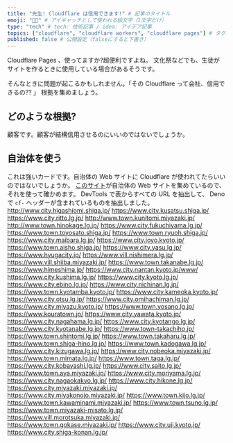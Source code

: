 ```yaml
---
title: "先生! Cloudflare は信用できます!" # 記事のタイトル
emoji: "🧑‍🏫" # アイキャッチとして使われる絵文字（1文字だけ）
type: "tech" # tech: 技術記事 / idea: アイデア記事
topics: ["cloudflare", "cloudflare workers", "cloudflare pages"] # タグ。["markdown", "rust", "aws"]のように指定する
published: false # 公開設定（falseにすると下書き）
---
```

Cloudflare Pages 、使ってますか?超便利ですよね。
文化祭などでも、生徒がサイトを作るときに使用している場合があるそうです。

そんなときに問題が起こるかもしれません。「その Cloudflare って会社、信用できるの?? 」
根拠を集めましょう。

## どのような根拠?
顧客です。顧客が結構信用させるのにいいのではないでしょうか。

## 自治体を使う
これは強いカードです。自治体の Web サイトに Cloudflare が使われてたらいいのではないでしょうか。
[このサイト](https://uub.jp/opm/ml_homepage.html)が自治体の Web サイトを集めているので、それを使って確かめます。
DevTools で表からすべての URL を抽出して、 Deno で `cf-` ヘッダーが含まれているものを抽出しました。
http://www.city.higashiomi.shiga.jp/
https://www.city.kusatsu.shiga.jp/
https://www.city.ritto.lg.jp/
http://www.town.kunitomi.miyazaki.jp/
http://www.town.hinokage.lg.jp/
https://www.city.fukuchiyama.lg.jp/
https://www.town.toyosato.shiga.jp/
https://www.town.ryuoh.shiga.jp/
https://www.city.maibara.lg.jp/
https://www.city.joyo.kyoto.jp/
https://www.town.aisho.shiga.jp/
https://www.city.yasu.lg.jp/
https://www.hyugacity.jp/
https://www.vill.nishimera.lg.jp/
https://www.vill.shiiba.miyazaki.jp/
https://www.town.takanabe.lg.jp/
https://www.himeshima.jp/
https://www.city.nantan.kyoto.jp/www/
https://www.city.kushima.lg.jp/
https://www.city.kyoto.lg.jp/
https://www.city.ebino.lg.jp/
https://www.city.nichinan.lg.jp/
https://www.town.kyotamba.kyoto.jp/
https://www.city.kameoka.kyoto.jp/
https://www.city.otsu.lg.jp/
https://www.city.omihachiman.lg.jp/
https://www.city.miyazu.kyoto.jp/
https://www.town.yosano.lg.jp/
https://www.kouratown.jp/
https://www.city.yawata.kyoto.jp/
https://www.city.nagahama.lg.jp/
https://www.city.kyotango.lg.jp/
https://www.city.kyotanabe.lg.jp/
https://www.town-takachiho.jp/
https://www.town.shintomi.lg.jp/
https://www.town.takaharu.lg.jp/
https://www.town.shiga-hino.lg.jp/
https://www.town.kadogawa.lg.jp/
https://www.city.kizugawa.lg.jp/
https://www.city.nobeoka.miyazaki.jp/
https://www.town.mimata.lg.jp/
https://www.town.taga.lg.jp/
https://www.city.kobayashi.lg.jp/
https://www.city.saito.lg.jp/
https://www.town.aya.miyazaki.jp/
https://www.city.moriyama.lg.jp/
https://www.city.nagaokakyo.lg.jp/
https://www.city.hikone.lg.jp/
https://www.city.miyazaki.miyazaki.jp/
https://www.city.miyakonojo.miyazaki.jp/
https://www.town.kijo.lg.jp/
https://www.town.kawaminami.miyazaki.jp/
https://www.town.tsuno.lg.jp/
https://www.town.miyazaki-misato.lg.jp/
https://www.vill.morotsuka.miyazaki.jp/
https://www.town.gokase.miyazaki.jp/
https://www.city.uji.kyoto.jp/
https://www.city.shiga-konan.lg.jp/
